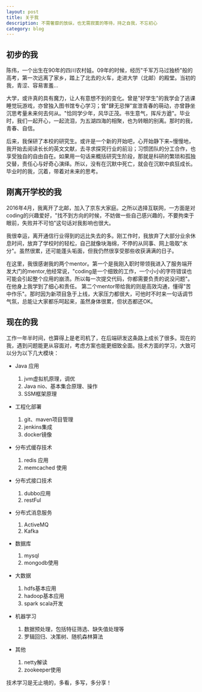 ```yaml
---
layout: post
title: 关于我
description: 不需奢靡的放纵，也无需寂寞的等待，持之自我，不忘初心
category: blog
---
```


## 初步的我<br />
陈伟，一个出生在90年的四川农村娃。09年的时候，经历"千军万马过独桥"般的高考，第一次远离了家乡，踏上了北去的火车，走进大学（北邮）的殿堂。当初的我，青涩、容易害羞...

大学，或许真的具有魔力，让人有意想不到的变化。曾是"好学生"的我学会了逃课睡觉玩游戏，亦曾独入图书馆专心学习；曾"肆无忌惮"宣泄青春的萌动，亦曾静坐沉思考量未来何去何从。"恰同学少年，风华正茂。书生意气，挥斥方遒"。毕业时，我们一起开心，一起流泪，为五湖四海的相聚，也为转眼的别离。那时的我，青春、自信。

后来，我保研了本校的研究生。或许是一个新的开始吧，心开始静下来~慢慢地，我开始去阅读长长的英文文献，去寻求探究行业的前沿；习惯团队的分工合作，也享受独自的自由自在。如果用一句话来概括研究生阶段，那就是科研的繁琐和孤独交替，责任心与好奇心演绎。所以，没有在沉默中死亡，就会在沉默中疯狂成长。毕业时的我，沉着，带着对未来的思考。

## 刚离开学校的我<br />
2016年4月，我离开了北邮，加入了京东大家庭。之所以选择互联网，一方面是对coding的兴趣爱好，"找不到方向的时候，不妨做一些自己感兴趣的，不要拘束于眼前，失败并不可怕"这句话对我影响也很大。

我很幸运，离开通信行业得到的远比失去的多。刚工作时，我放弃了大部分业余休息时间，放弃了学校时的轻松，自己就像块海绵，不停的从同事、网上吸取"水分"。虽然很累，还可能蓬头垢面，但我仍然很享受那些收获满满的日子。

在这里，我很感谢我的两个mentor。第一个是我刚入职时带领我进入了服务端开发大门的mentor,他经常说，"coding是一个细致的工作，一个小小的字符错误也可能会引起整个应用的崩溃。所以每一次提交代码，你都需要负责的说没问题"。在他身上我学到了细心和责任。
第二个mentor带给我的则是高效沟通，懂得"苦中作乐"。那时因为新项目急于上线，大家压力都很大，可他时不时来一句话调节气氛，总能让大家都乐呵起来，虽然身体很累，但状态都还OK。

## 现在的我<br />
工作一年半时间，也算得上是老司机了，在后端研发这条路上成长了很多。现在的我，遇到问题能更从容面对，考虑方案也能更细致全面。技术方面的学习，大致可以分为以下几大模块：
- Java 应用<br />
	1) jvm虚拟机原理，调优<br />
	2) Java nio、基本集合原理、操作<br />
	3) SSM框架原理<br />

- 工程化部署<br />
	1) git、maven项目管理<br />
	2) jenkins集成<br />
	3) docker镜像<br />

- 分布式缓存技术<br />
	1) redis 应用<br />
	2) memcached 使用<br />

- 分布式接口技术<br />
	1) dubbo应用<br />
	2) restFul<br />

- 分布式消息服务<br />
	1) ActiveMQ<br />
	2) Kafka<br />

- 数据库<br />
	1) mysql<br />
	2) mongodb使用<br />

- 大数据<br />
	1) hdfs基本应用<br />
	2) hadoop基本应用<br />
	3) spark scala开发<br />

- 机器学习<br />
	1) 数据预处理，包括特征筛选、缺失值处理等<br />
	2) 罗辑回归、决策树、随机森林算法<br />
	
- 其他<br />
	1) netty解读<br />
	2) zookeeper使用<br />
	
技术学习是无止境的，多看，多写，多分享！


[BeiYuu]:    http://beiyuu.com  "BeiYuu"
